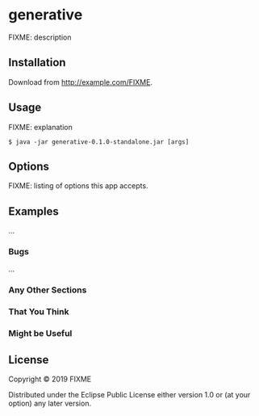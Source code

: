 # generative

FIXME: description

## Installation

Download from http://example.com/FIXME.

## Usage

FIXME: explanation

    $ java -jar generative-0.1.0-standalone.jar [args]

## Options

FIXME: listing of options this app accepts.

## Examples

...

### Bugs

...

### Any Other Sections
### That You Think
### Might be Useful

## License

Copyright © 2019 FIXME

Distributed under the Eclipse Public License either version 1.0 or (at
your option) any later version.
